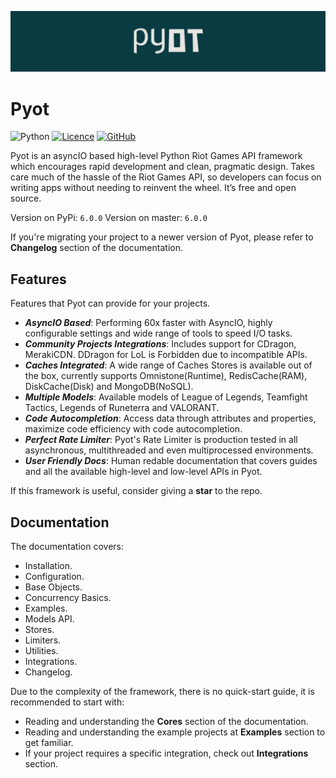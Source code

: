 ![Pyot](banner.jpg)
# Pyot
![Python](https://img.shields.io/badge/python-3670A0?style=for-the-badge&logo=python&logoColor=ffdd54)
[![Licence](https://img.shields.io/github/license/Ileriayo/markdown-badges?style=for-the-badge)](https://github.com/paaksing/pyot/blob/master/LICENSE)
[![GitHub](https://img.shields.io/badge/github-%23121011.svg?style=for-the-badge&logo=github&logoColor=white)](https://github.com/paaksing/pyot)

Pyot is an asyncIO based high-level Python Riot Games API framework which encourages rapid development and clean, pragmatic design. Takes care much of the hassle of the Riot Games API, so developers can focus on writing apps without needing to reinvent the wheel. It’s free and open source.

Version on PyPi: `6.0.0`
Version on master: `6.0.0`

If you're migrating your project to a newer version of Pyot, please refer to **Changelog** section of the documentation.

## Features

Features that Pyot can provide for your projects.

- **_AsyncIO Based_**: Performing 60x faster with AsyncIO, highly configurable settings and wide range of tools to speed I/O tasks.
- **_Community Projects Integrations_**: Includes support for CDragon, MerakiCDN. DDragon for LoL is Forbidden due to incompatible APIs.
- **_Caches Integrated_**: A wide range of Caches Stores is available out of the box, currently supports Omnistone(Runtime), RedisCache(RAM), DiskCache(Disk) and MongoDB(NoSQL).
- **_Multiple Models_**: Available models of League of Legends, Teamfight Tactics, Legends of Runeterra and VALORANT.
- **_Code Autocompletion_**: Access data through attributes and properties, maximize code efficiency with code autocompletion.
- **_Perfect Rate Limiter_**: Pyot's Rate Limiter is production tested in all asynchronous, multithreaded and even multiprocessed environments.
- **_User Friendly Docs_**: Human redable documentation that covers guides and all the available high-level and low-level APIs in Pyot.

If this framework is useful, consider giving a **star** to the repo.

## Documentation

The documentation covers:

- Installation.
- Configuration.
- Base Objects.
- Concurrency Basics.
- Examples.
- Models API.
- Stores.
- Limiters.
- Utilities.
- Integrations.
- Changelog.

Due to the complexity of the framework, there is no quick-start guide, it is recommended to start with:

- Reading and understanding the **Cores** section of the documentation.
- Reading and understanding the example projects at **Examples** section to get familiar.
- If your project requires a specific integration, check out **Integrations** section.
